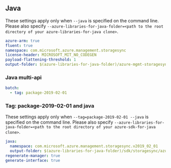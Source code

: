 ## Java

These settings apply only when `--java` is specified on the command line.
Please also specify `--azure-libraries-for-java-folder=<path to the root directory of your azure-libraries-for-java clone>`.

``` yaml $(java)
azure-arm: true
fluent: true
namespace: com.microsoft.azure.management.storagesync
license-header: MICROSOFT_MIT_NO_CODEGEN
payload-flattening-threshold: 1
output-folder: $(azure-libraries-for-java-folder)/azure-mgmt-storagesync
```

### Java multi-api

``` yaml $(java) && $(multiapi)
batch:
  - tag: package-2019-02-01
```

### Tag: package-2019-02-01 and java

These settings apply only when `--tag=package-2019-02-01 --java` is specified on the command line.
Please also specify `--azure-libraries-for-java-folder=<path to the root directory of your azure-sdk-for-java clone>`.

``` yaml $(tag) == 'package-2019-02-01' && $(java) && $(multiapi)
java:
  namespace: com.microsoft.azure.management.storagesync.v2019_02_01
  output-folder: $(azure-libraries-for-java-folder)/sdk/storagesync/azure-mgmt-storagesync/v2019_02_01
regenerate-manager: true
generate-interface: true
```